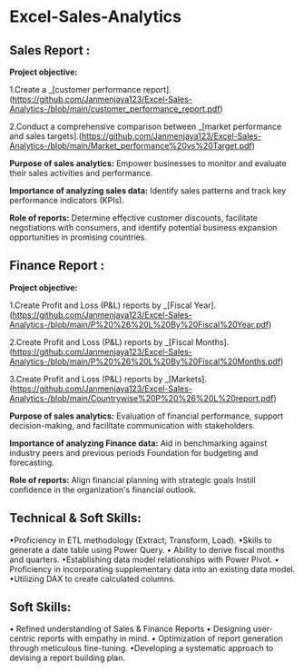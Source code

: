 # Excel-Sales-Analytics
## Sales Report :

 **Project objective:** 

  1.Create a _[customer performance report].(https://github.com/Janmenjaya123/Excel-Sales-Analytics-/blob/main/customer_performance_report.pdf)

  2.Conduct a comprehensive comparison between _[market performance and sales targets].(https://github.com/Janmenjaya123/Excel-Sales-Analytics-/blob/main/Market_performance%20vs%20Target.pdf)

 **Purpose of sales analytics:** Empower businesses to monitor and evaluate their sales activities and performance.

**Importance of analyzing sales data:** Identify sales patterns and track key performance indicators (KPIs).

 **Role of reports:** Determine effective customer discounts, facilitate negotiations with consumers, and identify potential business expansion opportunities in promising countries.

## Finance Report :

**Project objective:** 

   1.Create Profit and Loss (P&L) reports by _[Fiscal Year].(https://github.com/Janmenjaya123/Excel-Sales-Analytics-/blob/main/P%20%26%20L%20By%20Fiscal%20Year.pdf)
  
   2.Create Profit and Loss (P&L) reports by _[Fiscal Months].(https://github.com/Janmenjaya123/Excel-Sales-Analytics-/blob/main/P%20%26%20L%20By%20Fiscal%20Months.pdf)

   3.Create Profit and Loss (P&L) reports by _[Markets].(https://github.com/Janmenjaya123/Excel-Sales-Analytics-/blob/main/Countrywise%20P%20%26%20L%20report.pdf)

 **Purpose of sales analytics:** Evaluation of financial performance, support decision-making, and facilitate communication with stakeholders.

 **Importance of analyzing Finance data:** Aid in benchmarking against industry peers and previous periods Foundation for budgeting and forecasting.

 **Role of reports:** Align financial planning with strategic goals Instill confidence in the organization's financial outlook.


## Technical & Soft Skills:
•Proficiency in ETL methodology (Extract, Transform, Load).
•Skills to generate a date table using Power Query.
•	Ability to derive fiscal months and quarters.
•Establishing data model relationships with Power Pivot.
•	Proficiency in incorporating supplementary data into an existing data model.
•Utilizing DAX to create calculated columns.

## Soft Skills:
•	Refined understanding of Sales & Finance Reports
•	Designing user-centric reports with empathy in mind.
•	Optimization of report generation through meticulous fine-tuning.
•Developing a systematic approach to devising a report building plan.
